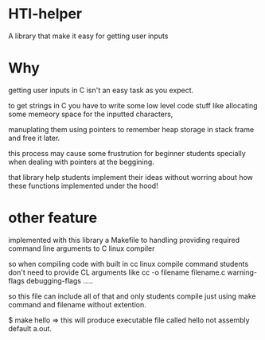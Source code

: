 # HTI-helper
A library that make it easy for getting user inputs

# Why
getting user inputs in C isn't an easy task as you expect.

to get strings in C you have to write some low level code stuff like allocating some memeory space for the inputted characters,

manuplating them using pointers to remember heap storage in stack frame and free it later.

this process may cause some frustrution for beginner students specially when dealing with pointers at the beggining.

that library help students implement their ideas without worring about how these functions implemented under the hood!

# other feature
implemented with this library a Makefile to handling providing required command line arguments to C linux compiler

so when compiling code with built in cc linux compile command students don't need to provide CL arguments like cc -o filename filename.c warning-flags debugging-flags .....

so this file can include all of that and only students compile just using make command and filename without extention.

$ make hello => this will produce executable file called hello not assembly default a.out.
